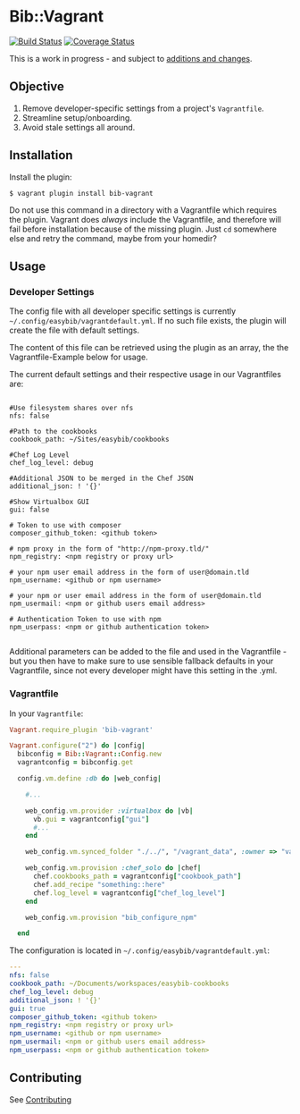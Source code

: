 # Bib::Vagrant

[![Build Status](https://travis-ci.org/easybiblabs/bib-vagrant.png?branch=master)](https://travis-ci.org/easybiblabs/bib-vagrant)
[![Coverage Status](https://coveralls.io/repos/easybiblabs/bib-vagrant/badge.png)](https://coveralls.io/r/easybiblabs/bib-vagrant)

This is a work in progress - and subject to [additions and changes](CONTRIBUTING.md).

## Objective

 1. Remove developer-specific settings from a project's `Vagrantfile`.
 2. Streamline setup/onboarding.
 3. Avoid stale settings all around.

## Installation

Install the plugin:

    $ vagrant plugin install bib-vagrant

Do not use this command in a directory with a Vagrantfile which requires the plugin. Vagrant does _always_ include the Vagrantfile, and therefore will fail before installation because of the missing plugin. Just ```cd``` somewhere else and retry the command, maybe from your homedir?

## Usage

### Developer Settings
The config file with all developer specific settings is currently ```~/.config/easybib/vagrantdefault.yml```. If no such file exists, the plugin will create the file with default settings.

The content of this file can be retrieved using the plugin as an array, the the Vagrantfile-Example below for usage.

The current default settings and their respective usage in our Vagrantfiles are:

```

#Use filesystem shares over nfs
nfs: false

#Path to the cookbooks
cookbook_path: ~/Sites/easybib/cookbooks

#Chef Log Level
chef_log_level: debug

#Additional JSON to be merged in the Chef JSON
additional_json: ! '{}'

#Show Virtualbox GUI
gui: false

# Token to use with composer
composer_github_token: <github token>

# npm proxy in the form of "http://npm-proxy.tld/"
npm_registry: <npm registry or proxy url>

# your npm user email address in the form of user@domain.tld
npm_username: <github or npm username>

# your npm or user email address in the form of user@domain.tld
npm_usermail: <npm or github users email address>

# Authentication Token to use with npm
npm_userpass: <npm or github authentication token>


```

Additional parameters can be added to the file and used in the Vagrantfile - but you then have to make sure to use sensible fallback defaults in your Vagrantfile, since not every developer might have this setting in the .yml.


### Vagrantfile

In your `Vagrantfile`:

```ruby
Vagrant.require_plugin 'bib-vagrant'

Vagrant.configure("2") do |config|
  bibconfig = Bib::Vagrant::Config.new
  vagrantconfig = bibconfig.get

  config.vm.define :db do |web_config|

    #...

    web_config.vm.provider :virtualbox do |vb|
      vb.gui = vagrantconfig["gui"]
      #...
    end

    web_config.vm.synced_folder "./../", "/vagrant_data", :owner => "vagrant", :nfs => vagrantconfig["nfs"]

    web_config.vm.provision :chef_solo do |chef|
      chef.cookbooks_path = vagrantconfig["cookbook_path"]
      chef.add_recipe "something::here"
      chef.log_level = vagrantconfig["chef_log_level"]
    end

    web_config.vm.provision "bib_configure_npm"

  end
```

The configuration is located in `~/.config/easybib/vagrantdefault.yml`:

```yaml
---
nfs: false
cookbook_path: ~/Documents/workspaces/easybib-cookbooks
chef_log_level: debug
additional_json: ! '{}'
gui: true
composer_github_token: <github token>
npm_registry: <npm registry or proxy url>
npm_username: <github or npm username>
npm_usermail: <npm or github users email address>
npm_userpass: <npm or github authentication token>
```

## Contributing

See [Contributing](CONTRIBUTING.md)

